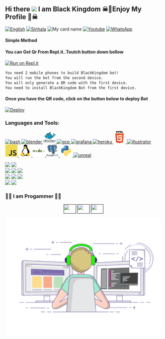 
## Hi there <img src="https://github.com/souvikguria98/souvikguria98/blob/master/Hi.gif" width="25">  I am Black Kingdom ☠🔱Enjoy My Profile 🔱☠

[![English](https://img.shields.io/badge/Select-Sinhala-red.svg)](https://github.com/BlackKingdoms/BlackKingdom/blob/main/README.md)
  [![Sinhala](https://img.shields.io/badge/Select-English-green.svg)](https://github.com/Blackkingdoms/Blackkingdom/blob/main/README-SI.md)
![My card name](https://cardivo.vercel.app/api?name=ʙʟᴀᴄᴋ%20ᴋɪɴɢᴅᴏᴍ%20ᴡʜᴀᴛꜱᴀᴘᴘ%20ᴜꜱᴇʀ%20ʙᴏᴛ%20🔱👾&description=𝐇𝐈,%20𝐈%27𝐌%20a%20%20𝐁𝐋𝐀𝐂𝐊%20𝐊𝐈𝐍𝐆𝐃𝐎𝐌_%20𝐖𝐇𝐀𝐓𝐒𝐀𝐏𝐏_%20𝐔𝐒𝐄𝐑_%27𝐁𝐎𝐓_%20You%20𝐂𝐀𝐍%20𝐈𝐍𝐒𝐓𝐀𝐋𝐋_%20𝐁𝐋𝐀𝐂𝐊_%20𝐊𝐈𝐍𝐆𝐃𝐎𝐌_%20𝐁𝐎𝐓_%20(𝐌𝐘%20𝐎𝐖𝐍𝐄𝐑%20𝐈𝐒%20🔱𝐀𝐃𝐄𝐄𝐒𝐇𝐀🔱)%20%F0%9F%91%8B&image=https://telegra.ph/file/185c241c27145c2520a94.jpg?v=4&backgroundColor=%#000000&github=BlackerMoskie&pattern=leaf&colorPattern=%23eaeaea)
[![Youtube](https://img.shields.io/badge/SL_Adesha%20@_Dilipa_Creations%20YouTube%20Channel-ff0000?style=flat&labelColor=224242&logoColor=white&for-the-badge&logo=youtube)](https://youtube.com/channel/UCYpzhRBGT4x3avaE3DR5_jA)
[![WhatsApp](https://img.shields.io/badge/BLACK%20KINGDOM%20WORLD%20SUPPORT%20GROUP%20(1)-003245?style=flat&labelColor=224242&logoColor=white&for-the-badge&logo=whatsapp)](https://chat.whatsapp.com/EnXz21ZJuh5ADJIuK7bIls)

#### Simple Method

#### You can Get Qr From Repl.it..Toutch button down bellow
[![Run on Repl.it](https://repl.it/badge/github/quiec/whatsasena)](https://replit.com/@BlackKingdoms/BLACKKINGDOM-QR)
```
You need 2 mobile phones to build BlackKingdom bot!
You will run the bot from the second device.
You will only generate a QR code with the first device.
You need to install BlackKingdom Bot from the first device.
```
#### Once you have the QR code, click on the button below to deploy Bot
[![Deploy](https://www.herokucdn.com/deploy/button.svg)](https://heroku.com/deploy?template=https://github.com/BlackKingdoms/BlackKingdom)


<h3 align="left">Languages and Tools:</h3>
<p align="left"> <a href="https://www.gnu.org/software/bash/" target="_blank"> <img src="https://www.vectorlogo.zone/logos/gnu_bash/gnu_bash-icon.svg" alt="bash" width="40" height="40"/> </a> <a href="https://www.blender.org/" target="_blank"> <img src="https://download.blender.org/branding/community/blender_community_badge_white.svg" alt="blender" width="40" height="40"/> </a> <a href="https://www.docker.com/" target="_blank"> <img src="https://raw.githubusercontent.com/devicons/devicon/master/icons/docker/docker-original-wordmark.svg" alt="docker" width="40" height="40"/> </a> <a href="https://cloud.google.com" target="_blank"> <img src="https://www.vectorlogo.zone/logos/google_cloud/google_cloud-icon.svg" alt="gcp" width="40" height="40"/> </a> <a href="https://grafana.com" target="_blank"> <img src="https://www.vectorlogo.zone/logos/grafana/grafana-icon.svg" alt="grafana" width="40" height="40"/> </a> <a href="https://heroku.com" target="_blank"> <img src="https://www.vectorlogo.zone/logos/heroku/heroku-icon.svg" alt="heroku" width="40" height="40"/> </a> <a href="https://www.w3.org/html/" target="_blank"> <img src="https://raw.githubusercontent.com/devicons/devicon/master/icons/html5/html5-original-wordmark.svg" alt="html5" width="40" height="40"/> </a> <a href="https://www.adobe.com/in/products/illustrator.html" target="_blank"> <img src="https://www.vectorlogo.zone/logos/adobe_illustrator/adobe_illustrator-icon.svg" alt="illustrator" width="40" height="40"/> </a> <a href="https://developer.mozilla.org/en-US/docs/Web/JavaScript" target="_blank"> <img src="https://raw.githubusercontent.com/devicons/devicon/master/icons/javascript/javascript-original.svg" alt="javascript" width="40" height="40"/> </a> <a href="https://www.linux.org/" target="_blank"> <img src="https://raw.githubusercontent.com/devicons/devicon/master/icons/linux/linux-original.svg" alt="linux" width="40" height="40"/> </a> <a href="https://nodejs.org" target="_blank"> <img src="https://raw.githubusercontent.com/devicons/devicon/master/icons/nodejs/nodejs-original-wordmark.svg" alt="nodejs" width="40" height="40"/> </a> <a href="https://www.postgresql.org" target="_blank"> <img src="https://raw.githubusercontent.com/devicons/devicon/master/icons/postgresql/postgresql-original-wordmark.svg" alt="postgresql" width="40" height="40"/> </a> <a href="https://www.python.org" target="_blank"> <img src="https://raw.githubusercontent.com/devicons/devicon/master/icons/python/python-original.svg" alt="python" width="40" height="40"/> </a> <a href="https://unrealengine.com/" target="_blank"> <img src="https://raw.githubusercontent.com/kenangundogan/fontisto/036b7eca71aab1bef8e6a0518f7329f13ed62f6b/icons/svg/brand/unreal-engine.svg" alt="unreal" width="40" height="40"/> </a> </p> </a>

<!-- L&T -->
<p>
  <code><img width="10%" src="https://www.vectorlogo.zone/logos/kotlinlang/kotlinlang-ar21.svg"></code>
  <code><img width="10%" src="https://www.vectorlogo.zone/logos/android/android-ar21.svg"></code>
  <br />
  <code><img width="10%" src="https://www.vectorlogo.zone/logos/gradle/gradle-ar21.svg"></code>
  <code><img width="10%" src="https://www.vectorlogo.zone/logos/circleci/circleci-ar21.svg"></code>
  <code><img width="10%" src="https://www.vectorlogo.zone/logos/json/json-ar21.svg"></code>
  <br />
  <code><img width="10%" src="https://www.vectorlogo.zone/logos/mysql/mysql-ar21.svg"></code>
  <code><img width="10%" src="https://www.vectorlogo.zone/logos/sqlite/sqlite-ar21.svg"></code>
  <code><img width="10%" src="https://www.vectorlogo.zone/logos/firebase/firebase-ar21.svg"></code>
  <br />
  <code><img width="10%" src="https://www.vectorlogo.zone/logos/git-scm/git-scm-ar21.svg"></code>
  <code><img width="10%" src="https://www.vectorlogo.zone/logos/yaml/yaml-ar21.svg"></code>




   ### 💓💓 I am Progammer 🎲🎲
   
 <p align="center">
  <a href="" target="white"><img align="center" src="https://cdn.jsdelivr.net/npm/simple-icons@3.0.1/icons/codepen.svg" alt="" height="30" width="40" /></a>
  <a href="" target="blank"><img align="center" src="https://cdn.jsdelivr.net/npm/simple-icons@3.0.1/icons/dev-dot-to.svg" alt="" height="30" width="40" /></a>
  <a href="" target="blank"><img align="center" src="https://cdn.jsdelivr.net/npm/simple-icons@3.0.1/icons/hackerrank.svg" alt="" height="30" width="40" /></a>
</p>
   <p align='center'>
   <a href="https://www.python.org/" alt="made-with-python"> <img src="https://raw.githubusercontent.com/devSouvik/devSouvik/master/gif3.gif"width="500" /> </a>
</p>

